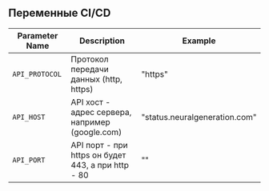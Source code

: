 
## Переменные CI/CD

| **Parameter Name**                 | **Description**                                           |  **Example**                                      |
|------------------------------------|-----------------------------------------------------------|---------------------------------------------------| 
| ```API_PROTOCOL```                 | Протокол передачи данных (http, https)                    | "https"                                           |
| ```API_HOST```                     | API хост - адрес сервера, например (google.com)           | "status.neuralgeneration.com"                     |
| ```API_PORT```                     | API порт - при https он будет 443, а при http - 80        | ""                                                |
